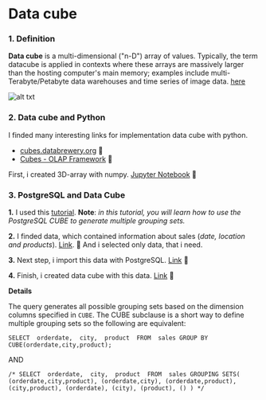 # Data cube

### 1. Definition

**Data cube** is a multi-dimensional ("n-D") array of values. Typically, the term datacube is applied in contexts where these arrays are massively larger than the hosting computer's main memory; examples include multi-Terabyte/Petabyte data warehouses and time series of image data. [here](https://en.wikipedia.org/wiki/Data_cube)

![alt txt](https://pythonhosted.org/cubes/_images/cube-dims_and_cell.png)

### 2. Data cube and Python

I finded many interesting links for implementation data cube with python.
- [cubes.databrewery.org](http://cubes.databrewery.org/index.html)  :link:
- [Cubes - OLAP Framework](https://pythonhosted.org/cubes/)  :link:

First, i created 3D-array with numpy. [Jupyter Notebook](https://github.com/OleksandrKosovan/starting-big-data/blob/master/3-data-cube/1-data-cube-simple-sample.ipynb)  :link:


### 3. PostgreSQL and Data Cube

**1.** I used this [tutorial](http://www.postgresqltutorial.com/postgresql-cube/). **Note**: *in this tutorial, you will learn how to use the PostgreSQL CUBE to generate multiple grouping sets.*

**2.** I finded data, which contained information about sales (*date, location and products*). [Link](https://github.com/OleksandrKosovan/starting-big-data/blob/master/3-data-cube/data-cube-postgreSQL/data/Sample-Superstore.csv).  :link: And i selected only data, that i need.

**3.** Next step, i import this data with PostgreSQL. [Link](https://github.com/OleksandrKosovan/starting-big-data/blob/master/3-data-cube/data-cube-postgreSQL/create-data-cube/import-csv) :link:

**4.** Finish, i created data cube with this data. [Link](https://github.com/OleksandrKosovan/starting-big-data/blob/master/3-data-cube/data-cube-postgreSQL/create-data-cube/data-cube-sql)  :link:

**Details**

The query generates all possible grouping sets based on the dimension columns specified in `CUBE`. The CUBE subclause is a short way to define multiple grouping sets so the following are equivalent:

`
SELECT 
	orderdate, 
	city, 
	product 
FROM 
	sales
GROUP BY
	CUBE(orderdate,city,product);
`

AND

`
/*
SELECT 
	orderdate, 
	city, 
	product 
FROM 
	sales
GROUPING SETS(
	(orderdate,city,product),
	(orderdate,city),
	(orderdate,product),
	(city,product),
	(orderdate),
	(city),
	(product),
	()
)
*/
`
